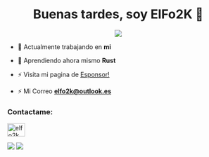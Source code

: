 <h1 align="center">Buenas tardes, soy ElFo2K 👋</h1>
<p align="center">
    <img src="https://komarev.com/ghpvc/?username=ElFo2K&color=blue"/> 
</p>


- 🔭 Actualmente trabajando en **mi**

- 🌱 Aprendiendo ahora mismo **Rust**

- ⚡ Visita mi pagina de [Esponsor!](https://esponsor.com/elfo2k)

- ⚡ Mi Correo **elfo2k@outlook.es**


<h3 align="left">Contactame:</h3>
<p align="left">
<a href="https://x.com/elfo2k" target="blank"><img align="center" src="https://raw.githubusercontent.com/rahuldkjain/github-profile-readme-generator/master/src/images/icons/Social/x.svg" alt="elfo2k" height="30" width="40" /></a>
</p>


<a href="https://nodejs.org/" target="_blank" rel="nofollow noreferrer noopener"><img src="https://img.shields.io/badge/node.js%20-%2343853D.svg?&style=for-the-badge&logo=node.js&logoColor=white"/></a>
<a href="https://developer.mozilla.org/pl/docs/Web/JavaScript" target="_blank" rel="nofollow noreferrer noopener"><img src="https://img.shields.io/badge/javascript%20-%23323330.svg?&style=for-the-badge&logo=javascript&logoColor=%23F7DF1E"/></a>
